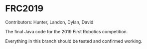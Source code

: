 # FRC2019

Contributors: Hunter, Landon, Dylan, David

The final Java code for the 2019 First Robotics competition.

Everything in this branch should be tested and confirmed working.
